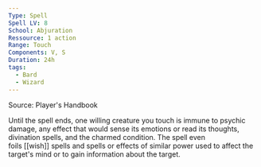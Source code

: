 ```yaml
---
Type: Spell
Spell LV: 8
School: Abjuration
Ressource: 1 action
Range: Touch
Components: V, S
Duration: 24h
tags:
  - Bard
  - Wizard
---
```

Source: Player's Handbook

Until the spell ends, one willing creature you touch is immune to psychic damage, any effect that would sense its emotions or read its thoughts, divination spells, and the charmed condition. The spell even foils [[wish]] spells and spells or effects of similar power used to affect the target's mind or to gain information about the target.
